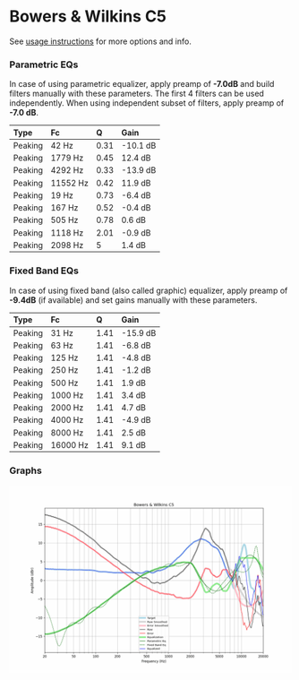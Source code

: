 # Bowers & Wilkins C5
See [usage instructions](https://github.com/jaakkopasanen/AutoEq#usage) for more options and info.

### Parametric EQs
In case of using parametric equalizer, apply preamp of **-7.0dB** and build filters manually
with these parameters. The first 4 filters can be used independently.
When using independent subset of filters, apply preamp of **-7.0 dB**.

| Type    | Fc       |    Q | Gain     |
|:--------|:---------|:-----|:---------|
| Peaking | 42 Hz    | 0.31 | -10.1 dB |
| Peaking | 1779 Hz  | 0.45 | 12.4 dB  |
| Peaking | 4292 Hz  | 0.33 | -13.9 dB |
| Peaking | 11552 Hz | 0.42 | 11.9 dB  |
| Peaking | 19 Hz    | 0.73 | -6.4 dB  |
| Peaking | 167 Hz   | 0.52 | -0.4 dB  |
| Peaking | 505 Hz   | 0.78 | 0.6 dB   |
| Peaking | 1118 Hz  | 2.01 | -0.9 dB  |
| Peaking | 2098 Hz  | 5    | 1.4 dB   |

### Fixed Band EQs
In case of using fixed band (also called graphic) equalizer, apply preamp of **-9.4dB**
(if available) and set gains manually with these parameters.

| Type    | Fc       |    Q | Gain     |
|:--------|:---------|:-----|:---------|
| Peaking | 31 Hz    | 1.41 | -15.9 dB |
| Peaking | 63 Hz    | 1.41 | -6.8 dB  |
| Peaking | 125 Hz   | 1.41 | -4.8 dB  |
| Peaking | 250 Hz   | 1.41 | -1.2 dB  |
| Peaking | 500 Hz   | 1.41 | 1.9 dB   |
| Peaking | 1000 Hz  | 1.41 | 3.4 dB   |
| Peaking | 2000 Hz  | 1.41 | 4.7 dB   |
| Peaking | 4000 Hz  | 1.41 | -4.9 dB  |
| Peaking | 8000 Hz  | 1.41 | 2.5 dB   |
| Peaking | 16000 Hz | 1.41 | 9.1 dB   |

### Graphs
![](./Bowers%20&%20Wilkins%20C5.png)